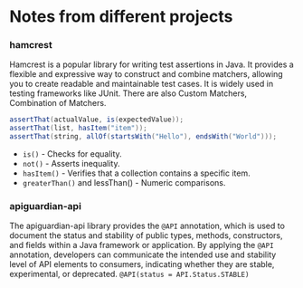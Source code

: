 # Notes from different projects

### hamcrest
Hamcrest is a popular library for writing test assertions in Java. It provides a flexible and expressive way to construct
and combine matchers, allowing you to create readable and maintainable test cases. It is widely used in testing frameworks
like JUnit. There are also Custom Matchers, Combination of Matchers.
```java
assertThat(actualValue, is(expectedValue));
assertThat(list, hasItem("item"));
assertThat(string, allOf(startsWith("Hello"), endsWith("World")));
```

- `is()` - Checks for equality.
- `not()` - Asserts inequality.
- `hasItem()` - Verifies that a collection contains a specific item.
- `greaterThan()` and lessThan() - Numeric comparisons.


### apiguardian-api
The apiguardian-api library provides the `@API` annotation, which is used to document the status and stability of
public types, methods, constructors, and fields within a Java framework or application. By applying the `@API` annotation,
developers can communicate the intended use and stability level of API elements to consumers, indicating whether they
are stable, experimental, or deprecated.
`@API(status = API.Status.STABLE)`